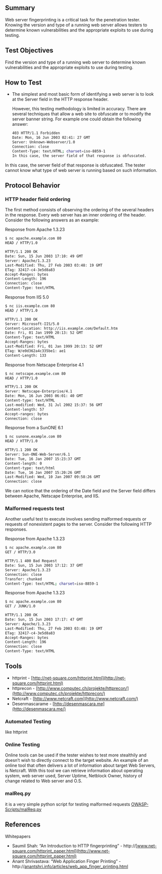 ## Summary

Web server fingerprinting is a critical task for the penetration tester. Knowing the version and type of a running web server allows testers to determine known vulnerabilities and the appropriate exploits to use during testing.

## Test Objectives

Find the version and type of a running web server to determine known vulnerabilities and the appropriate exploits to use during testing.

## How to Test

- The simplest and most basic form of identifying a web server is to look at the Server field in the HTTP response header.
    
    However, this testing methodology is limited in accuracy. There are several techniques that allow a web site to obfuscate or to modify the server banner string. For example one could obtain the following answer:
    
    ```bash
    403 HTTP/1.1 Forbidden
    Date: Mon, 16 Jun 2003 02:41: 27 GMT
    Server: Unknown-Webserver/1.0
    Connection: close
    Content-Type: text/HTML; charset=iso-8859-1
    In this case, the server field of that response is obfuscated.
    ```
    

In this case, the server field of that response is obfuscated. The tester cannot know what type of web server is running based on such information.

## Protocol Behavior

### **HTTP header field ordering**

The first method consists of observing the ordering of the several headers in the response. Every web server has an inner ordering of the header. Consider the following answers as an example:

Response from Apache 1.3.23

```bash
$ nc apache.example.com 80
HEAD / HTTP/1.0

HTTP/1.1 200 OK
Date: Sun, 15 Jun 2003 17:10: 49 GMT
Server: Apache/1.3.23
Last-Modified: Thu, 27 Feb 2003 03:48: 19 GMT
ETag: 32417-c4-3e5d8a83
Accept-Ranges: bytes
Content-Length: 196
Connection: close
Content-Type: text/HTML
```

Response from IIS 5.0

```bash
$ nc iis.example.com 80
HEAD / HTTP/1.0

HTTP/1.1 200 OK
Server: Microsoft-IIS/5.0
Content-Location: http://iis.example.com/Default.htm
Date: Fri, 01 Jan 1999 20:13: 52 GMT
Content-Type: text/HTML
Accept-Ranges: bytes
Last-Modified: Fri, 01 Jan 1999 20:13: 52 GMT
ETag: W/e0d362a4c335be1: ae1
Content-Length: 133
```

Response from Netscape Enterprise 4.1

```bash
$ nc netscape.example.com 80
HEAD / HTTP/1.0

HTTP/1.1 200 OK
Server: Netscape-Enterprise/4.1
Date: Mon, 16 Jun 2003 06:01: 40 GMT
Content-type: text/HTML
Last-modified: Wed, 31 Jul 2002 15:37: 56 GMT
Content-length: 57
Accept-ranges: bytes
Connection: close
```

Response from a SunONE 6.1

```bash
$ nc sunone.example.com 80
HEAD / HTTP/1.0

HTTP/1.1 200 OK
Server: Sun-ONE-Web-Server/6.1
Date: Tue, 16 Jan 2007 15:23:37 GMT
Content-length: 0
Content-type: text/html
Date: Tue, 16 Jan 2007 15:20:26 GMT
Last-Modified: Wed, 10 Jan 2007 09:58:26 GMT
Connection: close
```

We can notice that the ordering of the Date field and the Server field differs between Apache, Netscape Enterprise, and IIS.

### **Malformed requests test**

Another useful test to execute involves sending malformed requests or requests of nonexistent pages to the server. Consider the following HTTP responses.

Response from Apache 1.3.23

```bash
$ nc apache.example.com 80
GET / HTTP/3.0

HTTP/1.1 400 Bad Request
Date: Sun, 15 Jun 2003 17:12: 37 GMT
Server: Apache/1.3.23
Connection: close
Transfer: chunked
Content-Type: text/HTML; charset=iso-8859-1
```

Response from Apache 1.3.23

```bash
$ nc apache.example.com 80
GET / JUNK/1.0

HTTP/1.1 200 OK
Date: Sun, 15 Jun 2003 17:17: 47 GMT
Server: Apache/1.3.23
Last-Modified: Thu, 27 Feb 2003 03:48: 19 GMT
ETag: 32417-c4-3e5d8a83
Accept-Ranges: bytes
Content-Length: 196
Connection: close
Content-Type: text/HTML
```

## Tools

- httprint - [http://net-square.com/httprint.html](http://net-square.com/httprint.html)
- httprecon - [http://www.computec.ch/projekte/httprecon/](http://www.computec.ch/projekte/httprecon/)
- Netcraft - [http://www.netcraft.com](http://www.netcraft.com/)
- Desenmascarame - [http://desenmascara.me](http://desenmascara.me/)

### Automated Testing

like httprint

### Online Testing

Online tools can be used if the tester wishes to test more stealthily and doesn’t wish to directly connect to the target website. An example of an online tool that often delivers a lot of information about target Web Servers, is Netcraft. With this tool we can retrieve information
about operating system, web server used, Server Uptime, Netblock Owner, history of change related to Web server and O.S.

### malReq.py
it is a very simple python script for testing malformed requests 
[ OWASP-Scripts/malReq.py](https://github.com/0x3h4b/OWASP-Testing-Guide-Summary/blob/main/OWASP-Scripts/malReq.py)

## References

Whitepapers

- Saumil Shah: “An Introduction to HTTP fingerprinting” - http://[www.net-square.com/httprint_paper.html](http://www.net-square.com/httprint_paper.html)
- Anant Shrivastava: “Web Application Finger Printing” - http://[anantshri.info/articles/web_app_finger_printing.html](http://anantshri.info/articles/web_app_finger_printing.html)
